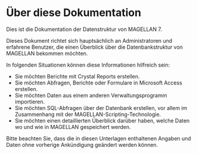 # Über diese Dokumentation

Dies ist die Dokumentation der Datenstruktur von MAGELLAN 7.

Dieses Dokument richtet sich hauptsächlich an Administratoren und erfahrene Benutzer, die einen Überblick über die Datenbankstruktur von MAGELLAN bekommen möchten.

In folgenden Situationen können diese Informationen hilfreich sein:

* Sie möchten Berichte mit Crystal Reports erstellen.
* Sie möchten Abfragen, Berichte oder Formulare in Microsoft Access erstellen.
* Sie möchten Daten aus einem anderen Verwaltungsprogramm importieren.
* Sie möchten SQL-Abfragen über der Datenbank erstellen, vor allem im Zusammenhang mit der MAGELLAN-Scripting-Technologie.
* Sie möchten einen detaillierten Überblick darüber haben, welche Daten wo und wie in MAGELLAN gespeichert werden.

Bitte beachten Sie, dass die in diesen Unterlagen enthaltenen Angaben und Daten ohne vorherige Ankündigung geändert werden können.
